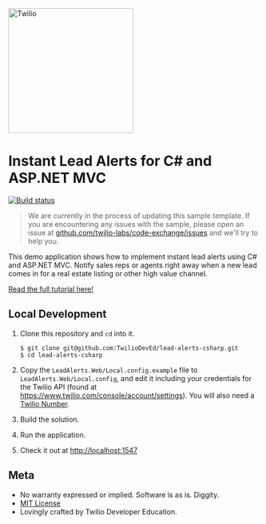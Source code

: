 <a href="https://www.twilio.com">
  <img src="https://static0.twilio.com/marketing/bundles/marketing/img/logos/wordmark-red.svg" alt="Twilio" width="250" />
</a>

# Instant Lead Alerts for C# and ASP.NET MVC

[![Build status](https://ci.appveyor.com/api/projects/status/7b6v4xetbn0uy6yc/branch/master?svg=true)](https://ci.appveyor.com/project/TwilioDevEd/lead-alerts-csharp/branch/master)

> We are currently in the process of updating this sample template. If you are encountering any issues with the sample, please open an issue at [github.com/twilio-labs/code-exchange/issues](https://github.com/twilio-labs/code-exchange/issues) and we'll try to help you.

This demo application shows how to implement instant lead alerts using C# and ASP.NET MVC. Notify sales reps or agents right away when a new lead comes in for a real estate listing or other high value channel.

[Read the full tutorial here!](https://www.twilio.com/docs/tutorials/walkthrough/lead-alerts/csharp/mvc)

## Local Development

1. Clone this repository and `cd` into it.

   ```shell
   $ git clone git@github.com:TwilioDevEd/lead-alerts-csharp.git
   $ cd lead-alerts-csharp
   ```

1. Copy the `LeadAlerts.Web/Local.config.example` file to `LeadAlerts.Web/Local.config`, and edit it including your credentials for the Twilio API (found at https://www.twilio.com/console/account/settings). You will also need a [Twilio Number](https://www.twilio.com/console/phone-numbers/incoming).

1. Build the solution.

1. Run the application.

1. Check it out at [http://localhost:1547](http://localhost:1547)

## Meta

* No warranty expressed or implied. Software is as is. Diggity.
* [MIT License](http://www.opensource.org/licenses/mit-license.html)
* Lovingly crafted by Twilio Developer Education.
